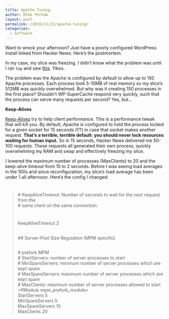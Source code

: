 ```yaml
---
title: Apache Tuning
author: Mike Perham
layout: post
permalink: /2010/11/22/apache-tuning/
categories:
  - Software
---
```

Want to wreck your afternoon? Just have a poorly configured WordPress install linked from Hacker News. Here&#8217;s the postmortem.

In my case, my slice was freezing. I didn&#8217;t know what the problem was until I ran `top` and saw [this][1]. Yikes.

The problem was the Apache is configured by default to allow up to 150 Apache processes. Each process took 5-10MB of real memory so my slice&#8217;s 512MB was quickly overwhelmed. But why was it creating 150 processes in the first place? Shouldn&#8217;t WP-SuperCache respond very quickly, such that the process can serve many requests per second? Yes, but&#8230;

**Keep-Alives**

[Keep-Alives][2] try to help client performance. This is a performance tweak that will kill you. By default, Apache is configured to hold the process locked for a given socket for 15 seconds (!!?) in case that socket makes another request. **That&#8217;s a terrible, terrible default: you should never lock resources waiting for human input.** So in 15 seconds, Hacker News delivered me 50-100 requests. These requests all generated their own process, quickly overwhelming my RAM and swap and effectively freezing my slice.

I lowered the maximum number of processes (MaxClients) to 20 and the keep-alive timeout from 15 to 2 seconds. Before I was seeing load averages in the 100s and since reconfiguration, my slice&#8217;s load average has been under 1 all afternoon. Here&#8217;s the config I changed:

> #  
> \# KeepAliveTimeout: Number of seconds to wait for the next request from the  
> \# same client on the same connection.  
> #  
> KeepAliveTimeout 2
> 
> ##  
> \## Server-Pool Size Regulation (MPM specific)  
> ##
> 
> \# prefork MPM  
> \# StartServers: number of server processes to start  
> \# MinSpareServers: minimum number of server processes which are kept spare  
> \# MaxSpareServers: maximum number of server processes which are kept spare  
> \# MaxClients: maximum number of server processes allowed to start  
> <IfModule mpm\_prefork\_module>  
> StartServers 5  
> MinSpareServers 5  
> MaxSpareServers 10  
> MaxClients 20  
> </IfModule>

 [1]: https://gist.github.com/c94c6596447c9544c1a0
 [2]: http://virtualthreads.blogspot.com/2006/01/tuning-apache-part-1.html